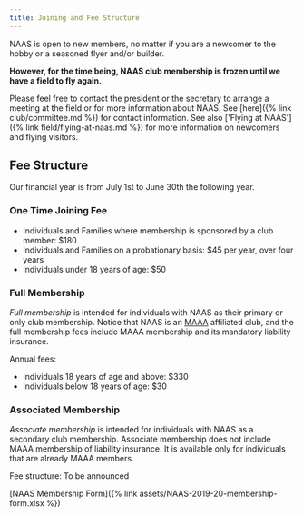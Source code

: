 ```yaml
---
title: Joining and Fee Structure
---
```



NAAS is open to new members, no matter if you are a newcomer to the hobby or a
seasoned flyer and/or builder. 

**However, for the time being, NAAS club membership is frozen until we have a field to
fly again.**

Please feel free to contact the
president or the secretary to arrange a meeting at the field or for more
information about NAAS. See [here]({% link club/committee.md %}) for contact information.
See also ['Flying at NAAS']({% link field/flying-at-naas.md %}) for more
information on newcomers and flying visitors. 

## Fee Structure
Our financial year is from July 1st to June 30th the following year.

### One Time Joining Fee
- Individuals and Families where membership is sponsored by a club member: $180
- Individuals and Families on a probationary basis: $45 per year, over four years
- Individuals under 18 years of age: $50

### Full Membership
_Full membership_ is intended for individuals with NAAS as their primary or only
club membership. Notice that NAAS is an [MAAA](https://www.maaa.asn.au)
affiliated club, and the full membership fees include MAAA membership and its
mandatory liability insurance.

Annual fees:

- Individuals 18 years of age and above: $330 
- Individuals below 18 years of age: $30 

### Associated Membership
_Associate membership_ is intended for individuals with NAAS as a
secondary club membership. Associate membership does not include MAAA
membership of liability insurance. It is available only for individuals that
are already MAAA members.

Fee structure: To be announced

[NAAS Membership Form]({% link assets/NAAS-2019-20-membership-form.xlsx %})

